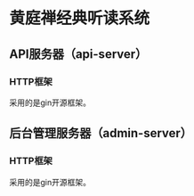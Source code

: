 # 黄庭禅经典听读系统


## API服务器（api-server）
### HTTP框架

采用的是gin开源框架。



## 后台管理服务器（admin-server）
### HTTP框架

采用的是gin开源框架。


